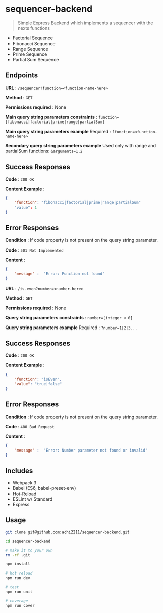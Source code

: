# sequencer-backend

> Simple Express Backend which implements a sequencer with the nexts functions

- Factorial Sequence 
- Fibonacci Sequence
- Range Sequence
- Prime Sequence
- Partial Sum Sequence

## Endpoints

**URL** : `/sequencer?function=<function-name-here>`

**Method** : `GET`

**Permissions required** : None

**Main query string parameters constraints** : `function=[fibonacci|factorial|prime|range|partialSum]`

**Main query string parameters example** Required : `?function=<function-name-here>`

**Secondary query string parameters example** Used only with range and partialSum functions: `&arguments=1,2`

## Success Responses

**Code** : `200 OK`

**Content Example** : 
```json
{
    "function": "fibonacci|factorial|prime|range|partialSum"
    "value": 1
}
```
## Error Responses

**Condition** : If code property is not present on the query string parameter.

**Code** : `501 Not Implemented`

**Content** :

```json
{
    "message" :  "Error: Function not found"
}
```

**URL** : `/is-even?number=<number-here>`

**Method** : `GET`

**Permissions required** : None

**Query string parameters constraints** : `number=[integer < 0]`

**Query string parameters example** Required : `?number=1|2|3...`

## Success Responses

**Code** : `200 OK`

**Content Example** : 
```json
{
    "function": "isEven",
    "value": "true|false"
}
```
## Error Responses

**Condition** : If code property is not present on the query string parameter.

**Code** : `400 Bad Request`

**Content** :

```json
{
    "message" :  "Error: Number parameter not found or invalid"
}
```

## Includes

- Webpack 3
- Babel (ES6, babel-preset-env)
- Hot-Reload
- ESLint w/ Standard
- Express

## Usage

```bash
git clone git@github.com:achi2211/sequencer-backend.git

cd sequencer-backend

# make it to your own
rm -rf .git

npm install

# hot reload
npm run dev

# test
npm run unit

# coverage
npm run cover
```
